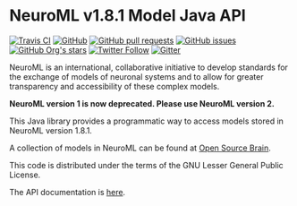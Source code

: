 NeuroML v1.8.1 Model Java API
=============================

[![Travis CI](https://travis-ci.com/NeuroML/org.neuroml1.model.svg?branch=master)](https://travis-ci.com/NeuroML/org.neuroml1.model)
[![GitHub](https://img.shields.io/github/license/NeuroML/org.neuroml1.model)](https://github.com/NeuroML/org.neuroml1.model/blob/master/LICENSE.lesser)
[![GitHub pull requests](https://img.shields.io/github/issues-pr/NeuroML/org.neuroml1.model)](https://github.com/NeuroML/org.neuroml1.model/pulls)
[![GitHub issues](https://img.shields.io/github/issues/NeuroML/org.neuroml1.model)](https://github.com/NeuroML/org.neuroml1.model/issues)
[![GitHub Org's stars](https://img.shields.io/github/stars/NeuroML?style=social)](https://github.com/NeuroML)
[![Twitter Follow](https://img.shields.io/twitter/follow/NeuroML?style=social)](https://twitter.com/NeuroML)
[![Gitter](https://badges.gitter.im/NeuroML/community.svg)](https://gitter.im/NeuroML/community?utm_source=badge&utm_medium=badge&utm_campaign=pr-badge)

NeuroML is an international, collaborative initiative to develop standards for the exchange of models of neuronal systems and to allow for greater transparency and accessibility of these complex models.

**NeuroML version 1 is now deprecated. Please use NeuroML version 2.**

This Java library provides a programmatic way to access models stored in NeuroML version 1.8.1.

A collection of models in NeuroML can be found at [Open Source Brain](http://www.opensourcebrain.org).

This code is distributed under the terms of the GNU Lesser General Public License.

The API documentation is [here](http://neuroml.github.io/org.neuroml1.model/).
